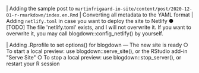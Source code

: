 
| Adding the sample post to `martinfrigaard-io-site/content/post/2020-12-01-r-rmarkdown/index.en.Rmd`
| Converting all metadata to the YAML format
| Adding `netlify.toml` in case you want to deploy the site to Netlify
● [TODO] The file 'netlify.toml' exists, and I will not overwrite it. If you want to overwrite it, you may call blogdown::config_netlify() by yourself.

| Adding .Rprofile to set options() for blogdown
― The new site is ready
○ To start a local preview: use blogdown::serve_site(), or the RStudio add-in "Serve Site"
○ To stop a local preview: use blogdown::stop_server(), or restart your R session